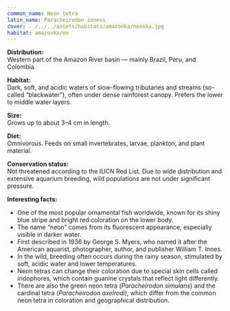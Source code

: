 ```yaml
---
common_name: Neon tetra
latin_name: Paracheirodon innesi
cover: ../../../assets/habitats/amazonka/neonka.jpg
habitat: amazonka/en
--- 
```

**Distribution:**  
Western part of the Amazon River basin — mainly Brazil, Peru, and Colombia.

**Habitat:**  
Dark, soft, and acidic waters of slow-flowing tributaries and streams (so-called “blackwater”), often under dense rainforest canopy. Prefers the lower to middle water layers.

**Size:**  
Grows up to about 3–4 cm in length.

**Diet:**  
Omnivorous. Feeds on small invertebrates, larvae, plankton, and plant material.

**Conservation status:**  
Not threatened according to the IUCN Red List. Due to wide distribution and extensive aquarium breeding, wild populations are not under significant pressure.

**Interesting facts:**  
- One of the most popular ornamental fish worldwide, known for its shiny blue stripe and bright red coloration on the lower body.  
- The name “neon” comes from its fluorescent appearance, especially visible in darker water.  
- First described in 1936 by George S. Myers, who named it after the American aquarist, photographer, author, and publisher William T. Innes.  
- In the wild, breeding often occurs during the rainy season, stimulated by soft, acidic water and lower temperatures.  
- Neon tetras can change their coloration due to special skin cells called iridophores, which contain guanine crystals that reflect light differently.  
- There are also the green neon tetra (*Paracheirodon simulans*) and the cardinal tetra (*Paracheirodon axelrodi*), which differ from the common neon tetra in coloration and geographical distribution.
